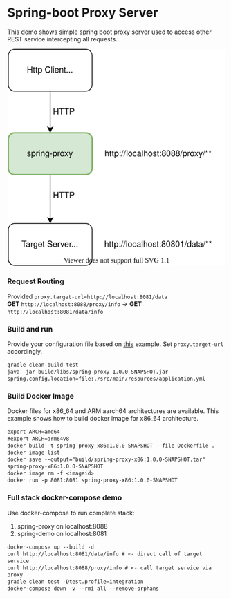 # Spring-boot Proxy Server
This demo shows simple spring boot proxy server used to access other REST service intercepting all requests.

![architecture](docs/architecture-proxy.svg)

### Request Routing
Provided ``proxy.target-url=http://localhost:8081/data``  
__GET__ ``http://localhost:8088/proxy/info`` -> __GET__ ``http://localhost:8081/data/info``

### Build and run
Provide your configuration file based on [this](src/main/resources/application.yml) example.
Set ``proxy.target-url`` accordingly.
```
gradle clean build test
java -jar build/libs/spring-proxy-1.0.0-SNAPSHOT.jar --spring.config.location=file:./src/main/resources/application.yml
```

### Build Docker Image
Docker files for x86_64 and ARM aarch64 architectures are available. 
This example shows how to build docker image for x86_64 architecture.
```
export ARCH=amd64
#export ARCH=arm64v8
docker build -t spring-proxy-x86:1.0.0-SNAPSHOT --file Dockerfile .
docker image list
docker save --output="build/spring-proxy-x86:1.0.0-SNAPSHOT.tar" spring-proxy-x86:1.0.0-SNAPSHOT
docker image rm -f <imageid>
docker run -p 8081:8081 spring-proxy-x86:1.0.0-SNAPSHOT
```

### Full stack docker-compose demo
Use docker-compose to run complete stack:
1. spring-proxy on localhost:8088
2. spring-demo on localhost:8081
```
docker-compose up --build -d
curl http://localhost:8081/data/info # <- direct call of target service
curl http://localhost:8088/proxy/info # <- call target service via proxy
gradle clean test -Dtest.profile=integration
docker-compose down -v --rmi all --remove-orphans
```
